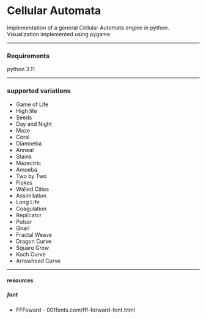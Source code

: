# Cellular Automata

Implementation of a general Cellular Automata engine in python.
Visualization implemented using pygame

---

### Requirements

python 3.11

---

### supported variations 

* Game of Life
* High life
* Seeds
* Day and Night
* Maze
* Coral
* Diamoeba
* Anneal
* Stains
* Mazectric
* Amoeba
* Two by Two
* Flakes
* Walled Cities
* Assimilation
* Long Life
* Coagulation
* Replicator
* Pulsar
* Gnarl
* Fractal Weave
* Dragon Curve
* Square Grow
* Koch Curve
* Arrowhead Curve


---

#### resources
##### font
* FFFoward - 001fonts.com/fff-forward-font.html